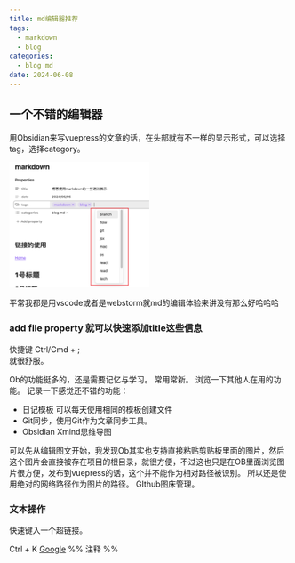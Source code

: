 ```yaml
---
title: md编辑器推荐
tags:
  - markdown
  - blog
categories:
  - blog md
date: 2024-06-08
---
```




## 一个不错的编辑器

用Obsidian来写vuepress的文章的话，在头部就有不一样的显示形式，可以选择tag，选择category。

<img src="https://raw.githubusercontent.com/InsHomePgup/blog-reco/main/imgs/obselect.png" width="50%">


平常我都是用vscode或者是webstorm就md的编辑体验来讲没有那么好哈哈哈
### add file property 就可以快速添加title这些信息
快捷键 Ctrl/Cmd + ;   
就很舒服。


Ob的功能挺多的，还是需要记忆与学习。
常用常新。
浏览一下其他人在用的功能。
记录一下感觉还不错的功能：
- 日记模板  可以每天使用相同的模板创建文件
- Git同步，使用Git作为文章同步工具。
- Obsidian Xmind思维导图

可以先从编辑图文开始，我发现Ob其实也支持直接粘贴剪贴板里面的图片，然后这个图片会直接被存在项目的根目录，就很方便，不过这也只是在OB里面浏览图片很方便，发布到vuepress的话，这个并不能作为相对路径被识别。
所以还是使用绝对的网络路径作为图片的路径。
GIthub图床管理。

### 文本操作


快速键入一个超链接。

Ctrl + K
[Google](https://www.google.com)
%% 注释 %%

